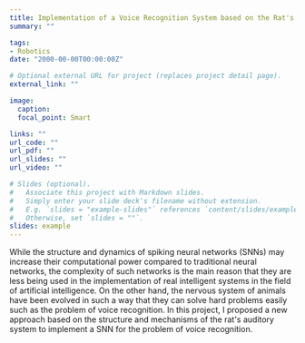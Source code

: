 ```yaml
---
title: Implementation of a Voice Recognition System based on the Rat's Auditory System
summary: ""

tags:
- Robotics
date: "2000-00-00T00:00:00Z"

# Optional external URL for project (replaces project detail page).
external_link: ""

image:
  caption:
  focal_point: Smart

links: ""
url_code: ""
url_pdf: ""
url_slides: ""
url_video: ""

# Slides (optional).
#   Associate this project with Markdown slides.
#   Simply enter your slide deck's filename without extension.
#   E.g. `slides = "example-slides"` references `content/slides/example-slides.md`.
#   Otherwise, set `slides = ""`.
slides: example
---
```


While the structure and dynamics of spiking neural networks (SNNs) may increase their computational power compared to traditional neural networks, the complexity of such networks is the main reason that they are less being used in the implementation of real intelligent systems in the field of artificial intelligence. On the other hand, the nervous system of animals have been evolved in such a way that they can solve hard problems easily such as the problem of voice recognition. In this project, I proposed a new approach based on the structure and mechanisms of the rat's auditory system to implement a SNN for the problem of voice recognition.